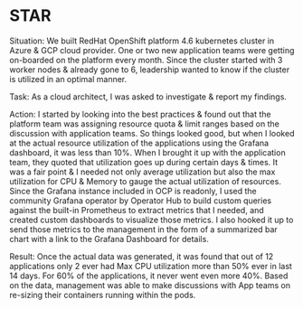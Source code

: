 # STAR

Situation: We built RedHat OpenShift platform 4.6 kubernetes cluster in Azure & GCP cloud provider. One or two new application teams were getting on-boarded on the platform every month. Since the cluster started with 3 worker nodes & already gone to 6, leadership wanted to know if the cluster is utilized in an optimal manner.

Task: As a cloud architect, I was asked to investigate & report my findings.

Action: I started by looking into the best practices & found out that the platform team was assigning resource quota & limit ranges based on the discussion with application teams. So things looked good, but when I looked at the actual resource utilization of the applications using the Grafana dashboard, it was less than 10%. When I brought it up with the application team, they quoted that utilization goes up during certain days & times. It was a fair point & I needed not only average utilization but also the max utilization for CPU & Memory to gauge the actual utilization of resources. Since the Grafana instance included in OCP is readonly, I used the community Grafana operator by Operator Hub to build custom queries against the built-in Prometheus to extract metrics that I needed, and created custom dashboards to visualize those metrics. I also hooked it up to send those metrics to the management in the form of a summarized bar chart with a link to the Grafana Dashboard for details.

Result: Once the actual data was generated, it was found that out of 12 applications only 2 ever had Max CPU utilization more than 50% ever in last 14 days. For 60% of the applications, it never went even more 40%. Based on the data, management was able to make discussions with App teams on re-sizing their containers running within the pods.
